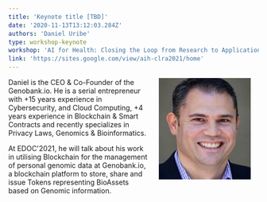```yaml
---
title: 'Keynote title [TBD]'
date: '2020-11-13T13:12:03.284Z'
authors: 'Daniel Uribe'
type: workshop-keynote
workshop: 'AI for Health: Closing the Loop from Research to Applications'
link: 'https://sites.google.com/view/aih-clra2021/home'
---
```


<img align="right" width="185" style="margin-left:16px;margin-right:16px" src="https://raw.githubusercontent.com/edoc2021/2021/dev/static/img/Daniel-Uribe.jpg"/>

Daniel is the CEO & Co-Founder of the Genobank.io. He is a serial entrepreneur with +15 years experience in Cybersecurity, and Cloud Computing, +4 years experience in Blockchain & Smart Contracts and recently specializes in Privacy Laws, Genomics & Bioinformatics.

At EDOC'2021, he will talk about his work in utilising Blockchain for the management of personal genomic data at Genobank.io, a blockchain platform to store, share and issue Tokens representing BioAssets based on Genomic information.
